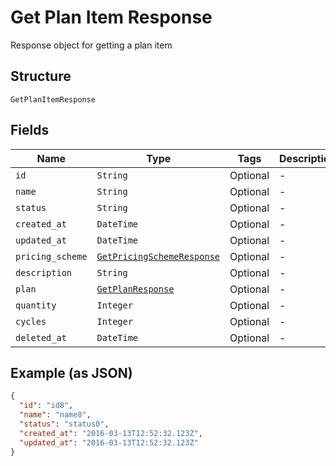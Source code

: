 
# Get Plan Item Response

Response object for getting a plan item

## Structure

`GetPlanItemResponse`

## Fields

| Name | Type | Tags | Description |
|  --- | --- | --- | --- |
| `id` | `String` | Optional | - |
| `name` | `String` | Optional | - |
| `status` | `String` | Optional | - |
| `created_at` | `DateTime` | Optional | - |
| `updated_at` | `DateTime` | Optional | - |
| `pricing_scheme` | [`GetPricingSchemeResponse`](../../doc/models/get-pricing-scheme-response.md) | Optional | - |
| `description` | `String` | Optional | - |
| `plan` | [`GetPlanResponse`](../../doc/models/get-plan-response.md) | Optional | - |
| `quantity` | `Integer` | Optional | - |
| `cycles` | `Integer` | Optional | - |
| `deleted_at` | `DateTime` | Optional | - |

## Example (as JSON)

```json
{
  "id": "id8",
  "name": "name8",
  "status": "status0",
  "created_at": "2016-03-13T12:52:32.123Z",
  "updated_at": "2016-03-13T12:52:32.123Z"
}
```

